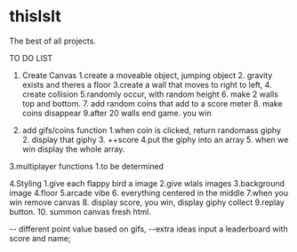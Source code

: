 # thisIsIt
The best of all projects.

TO DO LIST

1. Create Canvas
	1.create a moveable object, jumping object
	2. gravity exists and theres a floor
	3.create a wall that moves to right to left,
	4. create collision 
	5.randomly occur, with random height
	6. make 2 walls top and bottom.
	7. add random coins that add to a score meter
	8. make coins disappear
	9.after 20 walls end game. you win

2. add gifs/coins function
	1.when coin is clicked, return randomass giphy
	2. display that giphy
	3. ++score
	4.put the giphy into an array
	5. when we win display the whole array.

3.multiplayer functions
	1.to be determined

4.Styling
	1.give each flappy bird a image
	2.give wlals images
	3.background	image
	4.floor
	5.arcade vibe
	6. everything centered in the middle
	7.when you win remove canvas
	8. display score, you win, display giphy collect
	9.replay button.
	10. summon canvas fresh html.


-- different point value based on gifs,
--extra ideas input a leaderboard with score and name;